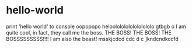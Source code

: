 # hello-world
print 'hello world' to console
oopopopo
heloolololololololololo
gtbgb
o
I am quite cool, in fact, they call me the boss. THE BOSS! THE BOSS! THE BOSSSSSSSSS!!!!
I am also the beast!
msskjcdcd cdc d c
]kndcndkccfd
